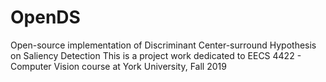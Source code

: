 # OpenDS
Open-source implementation of Discriminant Center-surround Hypothesis on Saliency Detection
This is a project work dedicated to EECS 4422 - Computer Vision course at York University, Fall 2019
